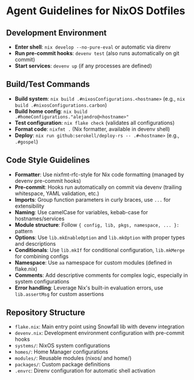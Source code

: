 # Agent Guidelines for NixOS Dotfiles

## Development Environment
- **Enter shell**: `nix develop --no-pure-eval` or automatic via direnv
- **Run pre-commit hooks**: `devenv test` (also runs automatically on git commit)
- **Start services**: `devenv up` (if any processes are defined)

## Build/Test Commands
- **Build system**: `nix build .#nixosConfigurations.<hostname>` (e.g., `nix build .#nixosConfigurations.carbon`)
- **Build home config**: `nix build .#homeConfigurations."alejandro@<hostname>"`
- **Test configuration**: `nix flake check` (validates all configurations)
- **Format code**: `nixfmt .` (Nix formatter, available in devenv shell)
- **Deploy**: `nix run github:serokell/deploy-rs -- .#<hostname>` (e.g., `.#gospel`)

## Code Style Guidelines
- **Formatter**: Use nixfmt-rfc-style for Nix code formatting (managed by devenv pre-commit hooks)
- **Pre-commit**: Hooks run automatically on commit via devenv (trailing whitespace, YAML validation, etc.)
- **Imports**: Group function parameters in curly braces, use `...` for extensibility
- **Naming**: Use camelCase for variables, kebab-case for hostnames/services
- **Module structure**: Follow `{ config, lib, pkgs, namespace, ... }:` pattern
- **Options**: Use `lib.mkEnableOption` and `lib.mkOption` with proper types and descriptions
- **Conditionals**: Use `lib.mkIf` for conditional configuration, `lib.mkMerge` for combining configs
- **Namespace**: Use `aa` namespace for custom modules (defined in flake.nix)
- **Comments**: Add descriptive comments for complex logic, especially in system configurations
- **Error handling**: Leverage Nix's built-in evaluation errors, use `lib.assertMsg` for custom assertions

## Repository Structure
- `flake.nix`: Main entry point using Snowfall lib with devenv integration
- `devenv.nix`: Development environment configuration with pre-commit hooks
- `systems/`: NixOS system configurations
- `homes/`: Home Manager configurations  
- `modules/`: Reusable modules (nixos/ and home/)
- `packages/`: Custom package definitions
- `.envrc`: Direnv configuration for automatic shell activation